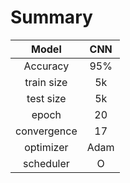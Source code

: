 # Summary
|Model|CNN|
|:------:|:------:|
|Accuracy|95%|
|train size|5k|
|test size|5k|
|epoch|20|
|convergence|17|
|optimizer|Adam||
|scheduler|O|
